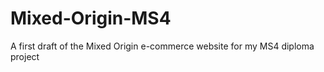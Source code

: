 # Mixed-Origin-MS4
 A first draft of the Mixed Origin e-commerce website for my MS4 diploma project
